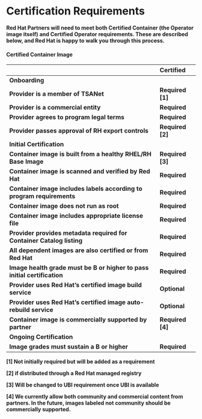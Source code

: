 # Certification Requirements

**Red Hat Partners will need to meet both Certified Container \(the Operator image itself\) and Certified Operator requirements. These are described below, and Red Hat is happy to walk you through this process.**

#### **Certified Container Image**

|  | **Certified** |
| :--- | :--- |
| **Onboarding** |  |
| **Provider is a member of TSANet** | **Required \[1\]** |
| **Provider is a commercial entity** | **Required** |
| **Provider agrees to program legal terms** | **Required** |
| **Provider passes approval of RH export controls** | **Required \[2\]** |
| **Initial Certification** |  |
| **Container image is built from a healthy RHEL/RH Base Image** | **Required \[3\]** |
| **Container image is scanned and verified by Red Hat** | **Required** |
| **Container image includes labels according to program requirements** | **Required** |
| **Container image does not run as root** | **Required** |
| **Container image includes appropriate license file** | **Required** |
| **Provider provides metadata required for Container Catalog listing** | **Required** |
| **All dependent images are also certified or from Red Hat** | **Required** |
| **Image health grade must be B or higher to pass initial certification** | **Required** |
| **Provider uses Red Hat’s certified image build service** | **Optional** |
| **Provider uses Red Hat’s certified image auto-rebuild service** | **Optional** |
| **Container image is commercially supported by partner** | **Required \[4\]** |
| **Ongoing Certification** |  |
| **Image grades must sustain a B or higher** | **Required** |

**\[1\] Not initially required but will be added as a requirement**

**\[2\] if distributed through a Red Hat managed registry**

**\[3\] Will be changed to UBI requirement once UBI is available**

**\[4\] We currently allow both community and commercial content from partners. In the future, images labeled not community should be commercially supported.**  


